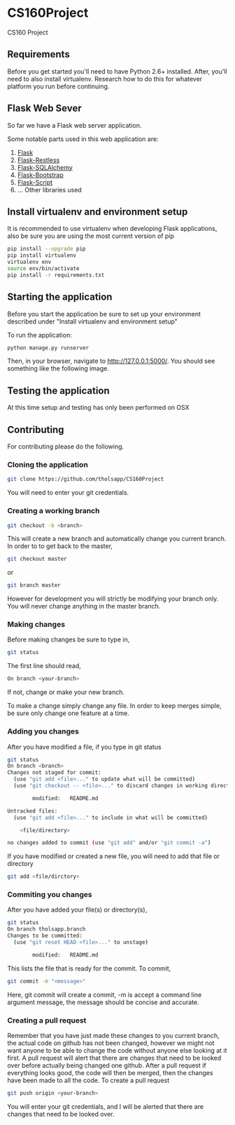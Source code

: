 # CS160Project
CS160 Project

## Requirements
Before you get started you'll need to have Python 2.6+ installed. After, you'll
need to also install virtualenv. Research how to do this for whatever platform
you run before continuing.

## Flask Web Sever
So far we have a Flask web server application.

Some notable parts used in this web application are:

  1. [Flask](http://flask.pocoo.org/)
  2. [Flask-Restless](https://flask-restless.readthedocs.org/en/latest/)
  3. [Flask-SQLAlchemy](https://pythonhosted.org/Flask-SQLAlchemy/)
  4. [Flask-Bootstrap](http://pythonhosted.org/Flask-Bootstrap/)
  5. [Flask-Script](http://flask-script.readthedocs.org/en/latest/)
  6. ... Other libraries used

## Install virtualenv and environment setup
It is recommended to use virtualenv when developing Flask applications,
also be sure you are using the most current version of pip

```bash
pip install --upgrade pip
pip install virtualenv
virtualenv env
source env/bin/activate
pip install -r requirements.txt
```

## Starting the application
Before you start the application be sure to set up your environment
described under "Install virtualenv and environment setup"

To run the application:
```bash
python manage.py runserver
```
Then, in your browser, navigate to http://127.0.0.1:5000/. You should see
something like the following image.

## Testing the application
At this time setup and testing has only been performed on OSX

## Contributing
For contributing please do the following.
### Cloning the application
```bash
git clone https://github.com/tholsapp/CS160Project
```
You will need to enter your git credentials.
### Creating a working branch
```bash
git checkout -b <branch>
```
This will create a new branch and automatically change you current branch.
In order to to get back to the master,
```bash
git checkout master
```
or
```bash
git branch master
```
However for development you will strictly be modifying your branch only.
You will never change anything in the master branch.
### Making changes
Before making changes be sure to type in,
```bash
git status
```
The first line should read,
```bash
On branch <your-branch>
```
If not, change or make your new branch.

To make a change simply change any file. In order to keep merges simple,
be sure only change one feature at a time.
### Adding you changes
After you have modified a file, if you type in git status
```bash
git status
On branch <branch>
Changes not staged for commit:
  (use "git add <file>..." to update what will be committed)
  (use "git checkout -- <file>..." to discard changes in working directory)

        modified:   README.md

Untracked files:
  (use "git add <file>..." to include in what will be committed)

  	<file/directory>

no changes added to commit (use "git add" and/or "git commit -a")
```
If you have modified or created a new file, you will need to add that
file or directory
```bash
git add <file/dirctory>
```
### Commiting you changes
After you have added your file(s) or directory(s),
```bash
git status
On branch tholsapp.branch
Changes to be committed:
  (use "git reset HEAD <file>..." to unstage)

        modified:   README.md
```
This lists the file that is ready for the commit. To commit,
```bash
git commit -m "<message>"
```
Here, git commit will create a commit, -m is accept a command line argument message,
the message should be concise and accurate.
### Creating a pull request
Remember that you have just made these changes to you current branch, the actual code
on github has not been changed, however we might not want anyone to be able to change
the code without anyone else looking at it first. A pull request will alert that there
are changes that need to be looked over before actually being changed one github. After
a pull request if everything looks good, the code will then be merged, then the changes
have been made to all the code.
To create a pull request
```bash
git push origin <your-branch>
```
You will enter your git credentials, and I will be alerted that there are changes that
need to be looked over.
